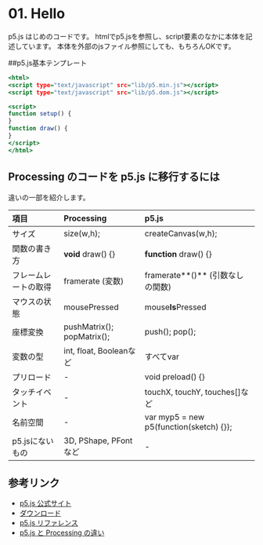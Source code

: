 # 01. Hello

p5.js はじめのコードです。
htmlでp5.jsを参照し、script要素のなかに本体を記述しています。
本体を外部のjsファイル参照にしても、もちろんOKです。

##p5.js基本テンプレート
```html:index.html
<html>
<script type="text/javascript" src="lib/p5.min.js"></script>
<script type="text/javascript" src="lib/p5.dom.js"></script>

<script>
function setup() {
}
function draw() {
}
</script>
</html>
```

## Processing のコードを p5.js に移行するには

違いの一部を紹介します。

| 項目 | Processing | p5.js |
|:-----------|:-----------|:------------|
|サイズ| size(w,h); | createCanvas(w,h); |
|関数の書き方| **void** draw() {} | **function** draw() {} |
|フレームレートの取得| framerate (変数) | framerate**()** (引数なしの関数) |
|マウスの状態| mousePressed | mouse**Is**Pressed |
|座標変換| pushMatrix(); popMatrix(); | push(); pop(); |
|変数の型| int, float, Booleanなど | すべてvar |
|プリロード| - | void preload() {} |
|タッチイベント| - | touchX, touchY, touches[]など |
|名前空間| - | var myp5 = new p5(function(sketch) {});|
|p5.jsにないもの|3D, PShape, PFontなど| - |


## 参考リンク
- [p5.js 公式サイト](http://p5js.org/)
- [ダウンロード](http://p5js.org/download/)
- [p5.js リファレンス](http://p5js.org/reference/)
- [p5.js と Processing の違い](https://github.com/processing/p5.js/wiki/Processing-transition)
